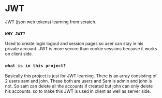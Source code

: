 # JWT

JWT (json web tokens) learning from scratch.

### `WHY JWT?`

Used to create login logout and session pages so user can stay in his private account.
JWT is more secure than cookie sessions because it works on client side.

### `what is in this project?`

Basically this project is just for JWT learning. There is an array consisting of 2 users sam and john. These both are users and Sam is admin and john is not. So sam can delete all the accounts if created but john can only delete his accounts. so to make this JWT is used in client as well as server side.
